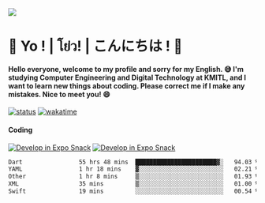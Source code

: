 <a href="#">
  <img src="https://user-images.githubusercontent.com/53619535/207896410-fee92aa4-65f2-4b27-91d3-86f8424178d3.gif" />
</a>

# 👋 Yo ! | โย่ว! | こんにちは ! 👋

<h4>Hello everyone, welcome to my profile and sorry for my English. 😅
I'm studying Computer Engineering and Digital Technology at KMITL, and I want to learn new things about coding. Please correct me if I make any mistakes. Nice to meet you! 😄</h4>

[![status](https://img.shields.io/badge/Freelance_status-Not_Avaliable-red)](https://whyzotee.vercel.app)
[![wakatime](https://wakatime.com/badge/user/3ff4daa0-dc37-4cca-9446-11cce239b396.svg)](https://wakatime.com/@3ff4daa0-dc37-4cca-9446-11cce239b396)

#### Coding
[![Develop in Expo Snack](https://img.shields.io/badge/Flutter-119EFF.svg?style=for-the-badge&logo=flutter&labelColor=FFF&logoColor=119EFF)](https://flutter.dev/)
[![Develop in Expo Snack](https://img.shields.io/badge/Expo-000.svg?style=for-the-badge&logo=EXPO&labelColor=FFF&logoColor=000)](https://expo.dev/)

<!--START_SECTION:waka-->

```txt
Dart                55 hrs 48 mins  ███████████████████████▓░   94.03 %
YAML                1 hr 18 mins    ▓░░░░░░░░░░░░░░░░░░░░░░░░   02.21 %
Other               1 hr 8 mins     ▒░░░░░░░░░░░░░░░░░░░░░░░░   01.93 %
XML                 35 mins         ▒░░░░░░░░░░░░░░░░░░░░░░░░   01.00 %
Swift               19 mins         ░░░░░░░░░░░░░░░░░░░░░░░░░   00.54 %
```

<!--END_SECTION:waka-->
